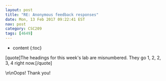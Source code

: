 ```yaml
---
layout: post
title: "RE: Anonymous feedback responses"
date: Mon, 13 Feb 2017 09:22:41 EST
nav: post
category: CSC209
tags: [4649]
---
```


* content
{:toc}

[quote]The headings for this week's lab are misnumbered. They go 1, 2, 2, 3, 4 right now.[/quote]
<!-- more -->
<p>\n\nOops! Thank you!</p>
